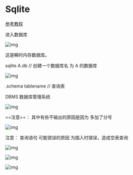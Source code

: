 # Sqlite  

[参考教程](https://www.runoob.com/sqlite/sqlite-java.html)

进入数据库

![img](C:\Users\Administrator\AppData\Local\YNote\data\qq8C9626931771A87ACB9B196979D145BE\0dff86bb71d64a7d87a682f88fbf2e93\clipboard.png)

这是瞬时内存数据库。

sqlite  A.db      // 创建一个数据库名 为 A 的数据库

 

![img](C:\Users\Administrator\AppData\Local\YNote\data\qq8C9626931771A87ACB9B196979D145BE\51cd3c41f69f442895a6fc1a9e1800b0\clipboard.png)

.schema   tablename    // 查询表

DBMS   数据库管理系统

![img](C:\Users\Administrator\AppData\Local\YNote\data\qq8C9626931771A87ACB9B196979D145BE\96171a0e76aa4436bf06070ff48b2838\clipboard.png)

==注意==：  其中有些不输出的原因是因为   多加了分号

![img](C:\Users\Administrator\AppData\Local\YNote\data\qq8C9626931771A87ACB9B196979D145BE\96a7868e2a3b4eecbfa664ce38ba93ae\clipboard.png)

注意： 查询语句  可能错误的原因  为插入时错误，造成空表查询   

![img](C:\Users\Administrator\AppData\Local\YNote\data\qq8C9626931771A87ACB9B196979D145BE\51412d3358944764a56d2cae15de20c8\clipboard.png)

![img](C:\Users\Administrator\AppData\Local\YNote\data\qq8C9626931771A87ACB9B196979D145BE\ea6370b1c3dd461ca9f0a722418cdb26\clipboard.png)

![img](C:\Users\Administrator\AppData\Local\YNote\data\qq8C9626931771A87ACB9B196979D145BE\2df3d84825894f65af54f8d5899bbfd6\clipboard.png)